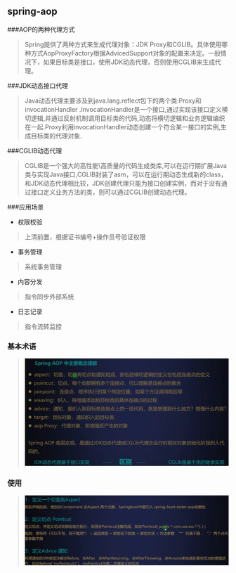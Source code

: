 ## spring-aop

###AOP的两种代理方式

>Spring提供了两种方式来生成代理对象：JDK Proxy和CGLIB。具体使用哪种方式AopProxyFactory根据AdvicedSupport对象的配置来决定。一般情况下，如果目标类是接口，使用JDK动态代理，否则使用CGLIB来生成代理。

###JDK动态接口代理

>Java动态代理主要涉及到java.lang.reflect包下的两个类:Proxy和invocationHandler .InvocationHandler是一个接口,通过实现该接口定义横切逻辑,并通过反射机制调用目标类的代码,动态将横切逻辑和业务逻辑编织在一起.Proxy利用invocationHandler动态创建一个符合某一接口的实例,生成目标类的代理对象.

###CGLIB动态代理

>CGLIB是一个强大的高性能\高质量的代码生成类库,可以在运行期扩展Java类与实现Java接口,CGLIB封装了asm，可以在运行期动态生成新的class，和JDK动态代理相比较，JDK创建代理只能为接口创建实例，而对于没有通过接口定义业务方法的类，则可以通过CGLIB创建动态代理。

###应用场景
* 权限校验
> 上清前置，根据证书编号+操作员号验证权限
* 事务管理
> 系统事务管理
* 内容分发
> 指令同步外部系统
* 日志记录
> 指令流转监控


### 基本术语
>![img.png](img.png)
### 使用
>![img_1.png](img_1.png)